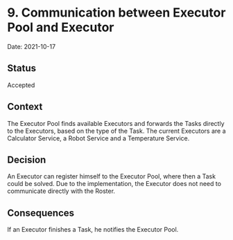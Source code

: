 # 9. Communication between Executor Pool and Executor

Date: 2021-10-17

## Status

Accepted

## Context

The Executor Pool finds available Executors and forwards the Tasks directly to the Executors, based on the type of the Task. The current Executors are a Calculator Service, a Robot Service and a Temperature Service.

## Decision

An Executor can register himself to the Executor Pool, where then a Task could be solved. Due to the implementation, the Executor does not need to communicate directly with the Roster.

## Consequences

If an Executor finishes a Task, he notifies the Executor Pool.
